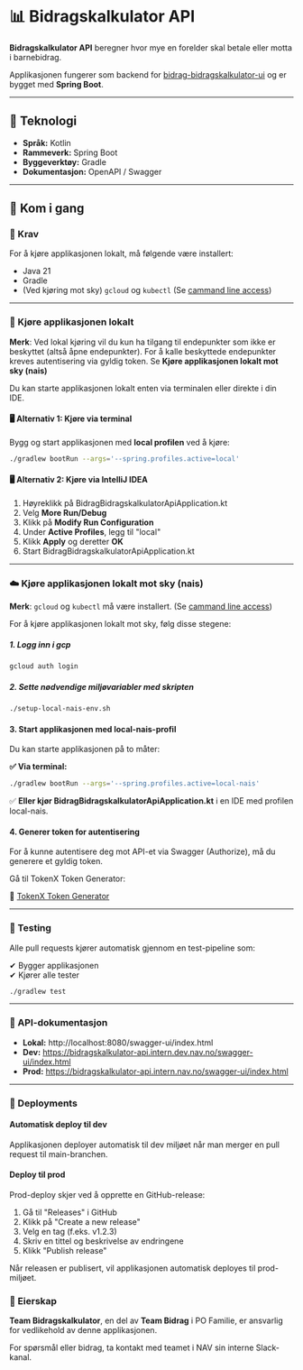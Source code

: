 # 📊 Bidragskalkulator API

**Bidragskalkulator API** beregner hvor mye en forelder skal betale eller motta i barnebidrag.

Applikasjonen fungerer som backend for [bidrag-bidragskalkulator-ui](https://github.com/navikt/bidrag-bidragskalkulator-ui) og er bygget med **Spring Boot**.

---

## 🚀 Teknologi

- **Språk:** Kotlin
- **Rammeverk:** Spring Boot
- **Byggeverktøy:** Gradle
- **Dokumentasjon:** OpenAPI / Swagger

---

## 📌 Kom i gang

### 🚧 Krav

For å kjøre applikasjonen lokalt, må følgende være installert:

- Java 21
- Gradle
- (Ved kjøring mot sky) `gcloud` og `kubectl` (Se [cammand line access](https://doc.nais.io/operate/how-to/command-line-access/))

---

### 📌 Kjøre applikasjonen lokalt

**Merk**: Ved lokal kjøring vil du kun ha tilgang til endepunkter som ikke er beskyttet (altså åpne endepunkter). For å kalle beskyttede endepunkter kreves autentisering via gyldig token. Se **Kjøre applikasjonen lokalt mot sky (nais)**

Du kan starte applikasjonen lokalt enten via terminalen eller direkte i din IDE.

#### 🖥️ Alternativ 1: Kjøre via terminal
Bygg og start applikasjonen med **local profilen** ved å kjøre:

```bash
./gradlew bootRun --args='--spring.profiles.active=local'
```

#### 🖥️ Alternativ 2: Kjøre via IntelliJ IDEA

1. Høyreklikk på BidragBidragskalkulatorApiApplication.kt
2. Velg **More Run/Debug**
3. Klikk på **Modify Run Configuration**
4. Under **Active Profiles**, legg til "local"
5. Klikk **Apply** og deretter **OK**
6. Start BidragBidragskalkulatorApiApplication.kt

---

### ☁️ Kjøre applikasjonen lokalt mot sky (nais)

**Merk**: `gcloud` og `kubectl` må være installert. (Se [cammand line access](https://doc.nais.io/operate/how-to/command-line-access/))

For å kjøre applikasjonen lokalt mot sky, følg disse stegene:

##### 1. Logg inn i gcp
```bash
gcloud auth login
```

##### 2. Sette nødvendige miljøvariabler med skripten
```bash
./setup-local-nais-env.sh
```

#### 3. Start applikasjonen med local-nais-profil

Du kan starte applikasjonen på to måter:

**✅ Via terminal:**
```bash
./gradlew bootRun --args='--spring.profiles.active=local-nais'
```

✅ **Eller kjør BidragBidragskalkulatorApiApplication.kt** i en IDE med profilen local-nais.

#### 4. Generer token for autentisering

For å kunne autentisere deg mot API-et via Swagger (Authorize), må du generere et gyldig token.

Gå til TokenX Token Generator:

🔗 [TokenX Token Generator](https://tokenx-token-generator.intern.dev.nav.no/api/obo?aud=dev-gcp:bidrag:bidrag-bidragskalkulator-api)

---

### 🧪 Testing

Alle pull requests kjører automatisk gjennom en test-pipeline som:

✔ Bygger applikasjonen <br>
✔ Kjører alle tester

```bash
./gradlew test
```
---

### 📜 API-dokumentasjon

- **Lokal:** http://localhost:8080/swagger-ui/index.html
- **Dev:** https://bidragskalkulator-api.intern.dev.nav.no/swagger-ui/index.html
- **Prod:** https://bidragskalkulator-api.intern.nav.no/swagger-ui/index.html

---

### 🚀 Deployments

#### Automatisk deploy til dev

Applikasjonen deployer automatisk til dev miljøet når man merger en pull request til main-branchen.

#### Deploy til prod
Prod-deploy skjer ved å opprette en GitHub-release:

1. Gå til "Releases" i GitHub
2. Klikk på "Create a new release"
3. Velg en tag (f.eks. v1.2.3)
4. Skriv en tittel og beskrivelse av endringene
5. Klikk "Publish release"

Når releasen er publisert, vil applikasjonen automatisk deployes til prod-miljøet.

### 👥 Eierskap

**Team Bidragskalkulator**, en del av **Team Bidrag** i PO Familie, er ansvarlig for vedlikehold av denne applikasjonen.

For spørsmål eller bidrag, ta kontakt med teamet i NAV sin interne Slack-kanal.
